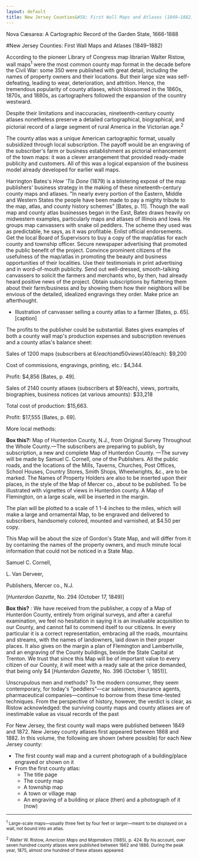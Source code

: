 ```yaml
---
layout: default
title: New Jersey Counties&#58; First Wall Maps and Atlases (1849–1882)
---
```


<p class="type">Nova Cæsarea: A Cartographic Record of the Garden State, 1666-1888</p>

#New Jersey Counties: First Wall Maps and Atlases (1849–1882)

According to the pioneer Library of Congress map librarian Walter Ristow, wall maps<sup>1</sup> were the most common county map format in the decade before the Civil War: some 350 were published with great detail, including the names of property owners and their locations. But their large size was self-defeating, leading to wear, deterioration, and attrition. Hence, the tremendous popularity of county atlases, which blossomed in the 1860s, 1870s, and 1880s, as cartographers followed the expansion of the country westward.

Despite their limitations and inaccuracies, nineteenth-century county atlases nonetheless preserve a detailed cartographical, biographical, and pictorial record of a large segment of rural America in the Victorian age.<sup>2</sup>

The county atlas was a unique American cartographic format, usually subsidized through local subscription. The payoff would be an engraving of the subscriber's farm or business establishment as pictorial enhancement of the town maps: it was a clever arrangement that provided ready-made publicity and customers. All of this was a logical expansion of the business model already developed for earlier wall maps.

Harrington Bates's _How 'Tis Done_ (1879) is a blistering exposé of the map publishers' business strategy in the making of these nineteenth-century county maps and atlases. "In nearly every portion of the Eastern, Middle and Western States the people have been made to pay a mighty tribute to the map, atlas, and county history schemes" [Bates, p. 11]. Though the wall map and county atlas businesses began in the East, Bates draws heavily on midwestern examples, particularly maps and atlases of Illinois and Iowa. He groups map canvassers with snake oil peddlers. The scheme they used was as predictable, he says, as it was profitable. Enlist official endorsements. Get the local Board of Supervisors to buy a copy of the map/atlas for each county and township officer. Secure newspaper advertising that promoted the public benefit of the project. Convince prominent citizens of the usefulness of the map/atlas in promoting the beauty and business opportunities of their localities. Use their testimonials in print advertising and in word-of-mouth publicity. Send out well-dressed, smooth-talking canvassers to solicit the farmers and merchants who, by then, had already heard positive news of the project. Obtain subscriptions by flattering them about their farm/business and by showing them how their neighbors will be envious of the detailed, idealized engravings they order. Make price an afterthought.

- Illustration of canvasser selling a county atlas to a farmer [Bates, p. 65]. [caption]

The profits to the publisher could be substantial. Bates gives examples of both a county wall map's production expenses and subscription revenues and a county atlas's balance sheet:

Sales of 1200 maps (subscribers at $6/each) and 50 views ($40/each): $9,200

Cost of commissions, engravings, printing, etc.: $4,344.

Profit: $4,856 [Bates, p. 49].

Sales of 2140 county atlases (subscribers at $9/each), views, portraits, biographies, business notices (at various amounts): $33,218

Total cost of production: $15,663.

Profit: $17,555 [Bates, p. 69].

More local methods:

**Box this?:** Map of Hunterdon County, N.J., from Original Survey Throughout the Whole County.—The subscribers are preparing to publish, by subscription, a new and complete Map of Hunterdon County. —The survey will be made by Samuel C. Cornell, one of the Publishers. All the public roads, and the locations of the Mills, Taverns, Churches, Post Offices, School Houses, Country Stores, Smith Shops, Wheelwrights, &c., are to be marked. The Names of Property Holders are also to be inserted upon their places, in the style of the Map of Mercer co., about to be published. To be illustrated with vignettes of views in Hunterdon county. A Map of Flemington, on a large scale, will be inserted in the margin.

The plan will be plotted to a scale of 1 1-4 inches to the miles, which will make a large and ornamental Map, to be engraved and delivered to subscribers, handsomely colored, mounted and varnished, at $4.50 per copy.

This Map will be about the size of Gordon's State Map, and will differ from it by containing the names of the property owners, and much minute local information that could not be noticed in a State Map.

Samuel C. Cornell,

L. Van Derveer,

Publishers, Mercer co., N.J.

[_Hunterdon Gazette_, No. 294 (October 17, 1849)]

**Box this?** : We have received from the publisher, a copy of a Map of Hunterdon County, entirely from original surveys, and after a careful examination, we feel no hesitation in saying it is an invaluable acquisition to our County, and cannot fail to commend itself to our citizens. In every particular it is a correct representation, embracing all the roads, mountains and streams, with the names of landowners, laid down in their proper places. It also gives on the margin a plan of Flemington and Lambertville, and an engraving of the County buildings, beside the State Capital at Trenton. We trust that since this Map will be of important value to every citizen of our County, it will meet with a ready sale at the price demanded, that being only $4 [_Hunterdon Gazette_, No. 396 (October 1, 1851)].

Unscrupulous men and methods? To the modern consumer, they seem contemporary, for today's "peddlers"—car salesmen, insurance agents, pharmaceutical companies—continue to borrow from these time-tested techniques. From the perspective of history, however, the verdict is clear, as Ristow acknowledged: the surviving county maps and county atlases are of inestimable value as visual records of the past

For New Jersey, the first county wall maps were published between 1849 and 1872. New Jersey county atlases first appeared between 1868 and 1882. In this volume, the following are shown (where possible) for each New Jersey county:

- The first county wall map and a current photograph of a building/place engraved or shown on it
- From the first county atlas:
  - The title page
  - The county map
  - A township map
  - A town or village map
  - An engraving of a building or place (then) and a photograph of it (now)

---

<small><sup>1</sup> Large-scale maps—usually three feet by four feet or larger—meant to be displayed on a wall, not bound into an atlas.</small>

<small><sup>2</sup> Walter W. Ristow, _American Maps and Mapmakers_ (1985), p. 424. By his account, over seven hundred county atlases were published between 1862 and 1886. During the peak year, 1875, almost one hundred of these atlases appeared.</small>